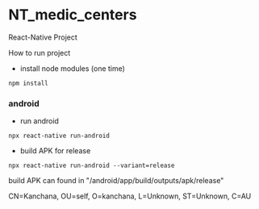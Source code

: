 # NT_medic_centers

React-Native Project


How to run project

- install node modules (one time)
```command
npm install
```

### android

- run android
```command
npx react-native run-android
```

- build APK for release
```command
npx react-native run-android --variant=release
```

build APK can found in "/android/app/build/outputs/apk/release"




CN=Kanchana, OU=self, O=kanchana, L=Unknown, ST=Unknown, C=AU